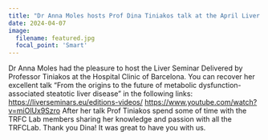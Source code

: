 ```yaml
---
title: "Dr Anna Moles hosts Prof Dina Tiniakos talk at the April Liver Seminar Series"
date: 2024-04-07
image:
  filename: featured.jpg
  focal_point: 'Smart'
---
```


Dr Anna Moles had the pleasure to host the Liver Seminar Delivered by Professor Tiniakos at the Hospital Clinic of Barcelona. You can recover her excellent talk
“From the origins to the future of metabolic dysfunction-associated steatotic liver disease” in the following links:
https://liverseminars.eu/editions-videos/
https://www.youtube.com/watch?v=miOlUx9Szro
After her talk Prof Tiniakos spend some of time with the TRFC Lab members sharing her knowledge and passion with all the TRFCLab.
Thank you Dina! It was great to have you with us.